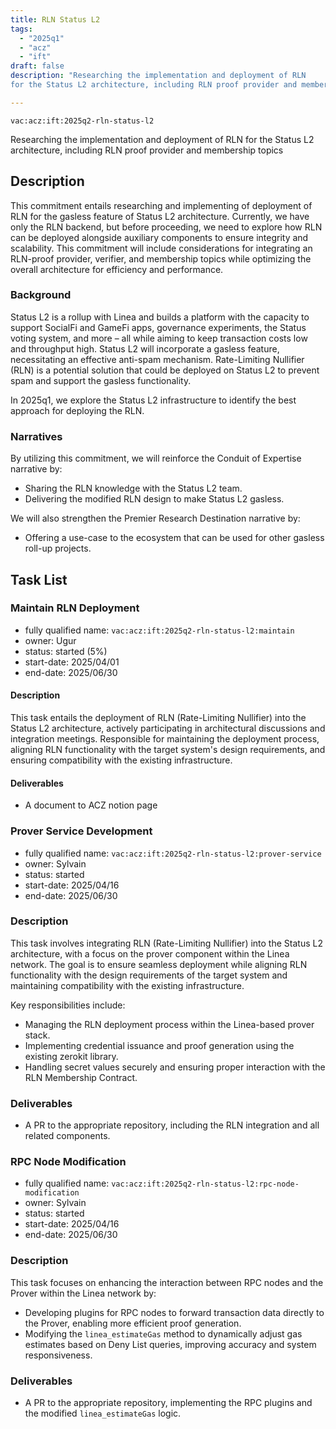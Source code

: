 ```yaml
---
title: RLN Status L2
tags:
  - "2025q1"
  - "acz"
  - "ift"
draft: false
description: "Researching the implementation and deployment of RLN 
for the Status L2 architecture, including RLN proof provider and membership topics"

---
```


`vac:acz:ift:2025q2-rln-status-l2`

Researching the implementation and deployment of RLN 
for the Status L2 architecture, including RLN proof provider and membership topics
## Description
This commitment entails researching and implementing of deployment of RLN 
for the gasless feature of Status L2 architecture. 
Currently, we have only the RLN backend, but before proceeding, 
we need to explore how RLN can be deployed alongside auxiliary components 
to ensure integrity and scalability. 
This commitment will include considerations for integrating an RLN-proof provider, 
verifier, and membership topics while optimizing the overall architecture for efficiency and performance. 

### Background
Status L2 is a rollup with Linea and builds a platform with the capacity 
to support SocialFi and GameFi apps, governance experiments, the Status voting system, and more
 – all while aiming to keep transaction costs low and throughput high. 
Status L2 will incorporate a gasless feature, necessitating an effective anti-spam mechanism. 
Rate-Limiting Nullifier (RLN) is a potential solution that could be deployed on Status L2 
to prevent spam and support the gasless functionality. 

In 2025q1, we explore the Status L2 infrastructure to 
identify the best approach for deploying the RLN. 

### Narratives
 By utilizing this commitment, we will reinforce the Conduit of Expertise narrative by:
* Sharing the RLN knowledge with the Status L2 team.
* Delivering the modified RLN design to make Status L2 gasless. 

We will also strengthen the Premier Research Destination narrative by:
* Offering a use-case to the ecosystem that can be used for other gasless roll-up projects.  

## Task List

### Maintain RLN Deployment

* fully qualified name: `vac:acz:ift:2025q2-rln-status-l2:maintain`
* owner: Ugur
* status: started (5%)
* start-date: 2025/04/01
* end-date: 2025/06/30

#### Description 

This task entails the deployment of RLN (Rate-Limiting Nullifier) into the Status L2 architecture, 
actively participating in architectural discussions and integration meetings. 
Responsible for maintaining the deployment process, aligning RLN functionality 
with the target system's design requirements, and ensuring compatibility 
with the existing infrastructure. 

#### Deliverables 

* A document to ACZ notion page

### Prover Service Development

* fully qualified name: `vac:acz:ift:2025q2-rln-status-l2:prover-service`
* owner: Sylvain
* status: started 
* start-date: 2025/04/16
* end-date: 2025/06/30

### Description

This task involves integrating RLN (Rate-Limiting Nullifier) into the Status L2 architecture, 
with a focus on the prover component within the Linea network. 
The goal is to ensure seamless deployment while aligning RLN functionality with the design requirements 
of the target system and maintaining compatibility with the existing infrastructure.

Key responsibilities include:
- Managing the RLN deployment process within the Linea-based prover stack.
- Implementing credential issuance and proof generation using the existing zerokit library.
- Handling secret values securely and ensuring proper interaction with the RLN Membership Contract.

### Deliverables

* A PR to the appropriate repository, including the RLN integration and all related components.

### RPC Node Modification

* fully qualified name: `vac:acz:ift:2025q2-rln-status-l2:rpc-node-modification`
* owner: Sylvain
* status: started 
* start-date: 2025/04/16
* end-date: 2025/06/30

### Description

This task focuses on enhancing the interaction between RPC nodes and the Prover within the Linea network by:
- Developing plugins for RPC nodes to forward transaction data directly to the Prover, 
enabling more efficient proof generation.
- Modifying the `linea_estimateGas` method to dynamically adjust gas estimates based on Deny List queries, 
improving accuracy and system responsiveness.

### Deliverables

* A PR to the appropriate repository, implementing the RPC plugins and the modified `linea_estimateGas` logic.
